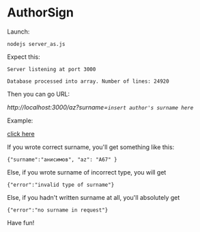 AuthorSign
==========

Launch:

`nodejs server_as.js`

Expect this:

`Server listening at port 3000`

`Database processed into array. Number of lines: 24920`

Then you can go URL:

*http://localhost:3000/az?surname=`insert author's surname here`*

Example:

[click here](http://localhost:3000/az?surname=%D0%90%D0%BD%D0%B8%D1%81%D0%B8%D0%BC%D0%BE%D0%B2)

If you wrote correct surname, you'll get something like this:

`{"surname":"анисимов", "az": "А67" }`

Else, if you wrote surname of incorrect type, you will get

`{"error":"invalid type of surname"}`

Else, if you hadn't written surname at all, you'll absolutely get

`{"error":"no surname in request"}`

Have fun!
